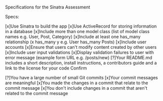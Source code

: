 Specifications for the Sinatra Assessment

Specs:

 [x]Use Sinatra to build the app
 [x]Use ActiveRecord for storing information in a database
 [x]Include more than one model class (list of model class names e.g. User, Post, Category)
 [x]Include at least one has_many relationship (x has_many y e.g. User has_many Posts)
 [x]Include user accounts
 [x]Ensure that users can't modify content created by other users
 [x]Include user input validations
 [x]Display validation failures to user with error message (example form URL e.g. /posts/new)
 [?]Your README.md includes a short description, install instructions, a contributors guide and a link to the license for your code
Confirm

 [?]You have a large number of small Git commits
 [x]Your commit messages are meaningful
 [x]You made the changes in a commit that relate to the commit message
 [x]You don't include changes in a commit that aren't related to the commit message
